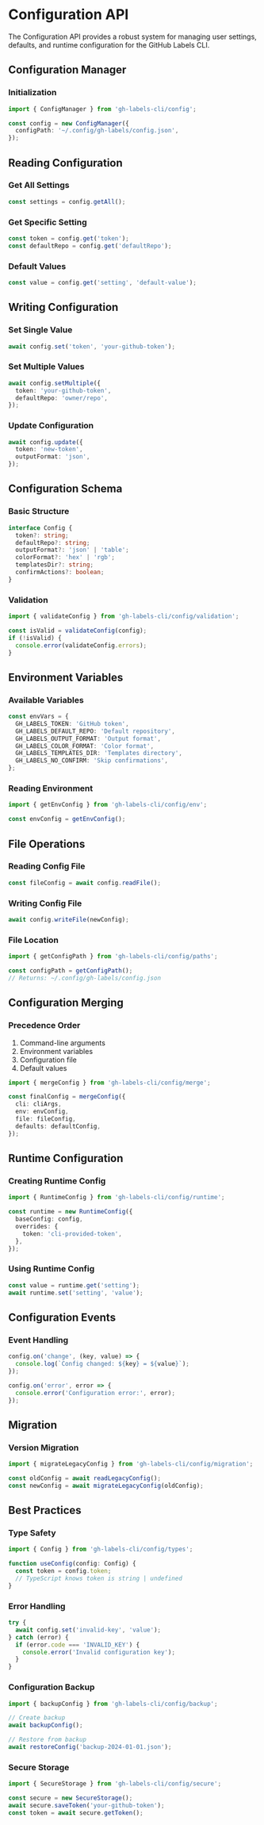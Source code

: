 # Configuration API

The Configuration API provides a robust system for managing user settings, defaults, and runtime configuration for the GitHub Labels CLI.

## Configuration Manager

### Initialization

```typescript
import { ConfigManager } from 'gh-labels-cli/config';

const config = new ConfigManager({
  configPath: '~/.config/gh-labels/config.json',
});
```

## Reading Configuration

### Get All Settings

```typescript
const settings = config.getAll();
```

### Get Specific Setting

```typescript
const token = config.get('token');
const defaultRepo = config.get('defaultRepo');
```

### Default Values

```typescript
const value = config.get('setting', 'default-value');
```

## Writing Configuration

### Set Single Value

```typescript
await config.set('token', 'your-github-token');
```

### Set Multiple Values

```typescript
await config.setMultiple({
  token: 'your-github-token',
  defaultRepo: 'owner/repo',
});
```

### Update Configuration

```typescript
await config.update({
  token: 'new-token',
  outputFormat: 'json',
});
```

## Configuration Schema

### Basic Structure

```typescript
interface Config {
  token?: string;
  defaultRepo?: string;
  outputFormat?: 'json' | 'table';
  colorFormat?: 'hex' | 'rgb';
  templatesDir?: string;
  confirmActions?: boolean;
}
```

### Validation

```typescript
import { validateConfig } from 'gh-labels-cli/config/validation';

const isValid = validateConfig(config);
if (!isValid) {
  console.error(validateConfig.errors);
}
```

## Environment Variables

### Available Variables

```typescript
const envVars = {
  GH_LABELS_TOKEN: 'GitHub token',
  GH_LABELS_DEFAULT_REPO: 'Default repository',
  GH_LABELS_OUTPUT_FORMAT: 'Output format',
  GH_LABELS_COLOR_FORMAT: 'Color format',
  GH_LABELS_TEMPLATES_DIR: 'Templates directory',
  GH_LABELS_NO_CONFIRM: 'Skip confirmations',
};
```

### Reading Environment

```typescript
import { getEnvConfig } from 'gh-labels-cli/config/env';

const envConfig = getEnvConfig();
```

## File Operations

### Reading Config File

```typescript
const fileConfig = await config.readFile();
```

### Writing Config File

```typescript
await config.writeFile(newConfig);
```

### File Location

```typescript
import { getConfigPath } from 'gh-labels-cli/config/paths';

const configPath = getConfigPath();
// Returns: ~/.config/gh-labels/config.json
```

## Configuration Merging

### Precedence Order

1. Command-line arguments
2. Environment variables
3. Configuration file
4. Default values

```typescript
import { mergeConfig } from 'gh-labels-cli/config/merge';

const finalConfig = mergeConfig({
  cli: cliArgs,
  env: envConfig,
  file: fileConfig,
  defaults: defaultConfig,
});
```

## Runtime Configuration

### Creating Runtime Config

```typescript
import { RuntimeConfig } from 'gh-labels-cli/config/runtime';

const runtime = new RuntimeConfig({
  baseConfig: config,
  overrides: {
    token: 'cli-provided-token',
  },
});
```

### Using Runtime Config

```typescript
const value = runtime.get('setting');
await runtime.set('setting', 'value');
```

## Configuration Events

### Event Handling

```typescript
config.on('change', (key, value) => {
  console.log(`Config changed: ${key} = ${value}`);
});

config.on('error', error => {
  console.error('Configuration error:', error);
});
```

## Migration

### Version Migration

```typescript
import { migrateLegacyConfig } from 'gh-labels-cli/config/migration';

const oldConfig = await readLegacyConfig();
const newConfig = await migrateLegacyConfig(oldConfig);
```

## Best Practices

### Type Safety

```typescript
import { Config } from 'gh-labels-cli/config/types';

function useConfig(config: Config) {
  const token = config.token;
  // TypeScript knows token is string | undefined
}
```

### Error Handling

```typescript
try {
  await config.set('invalid-key', 'value');
} catch (error) {
  if (error.code === 'INVALID_KEY') {
    console.error('Invalid configuration key');
  }
}
```

### Configuration Backup

```typescript
import { backupConfig } from 'gh-labels-cli/config/backup';

// Create backup
await backupConfig();

// Restore from backup
await restoreConfig('backup-2024-01-01.json');
```

### Secure Storage

```typescript
import { SecureStorage } from 'gh-labels-cli/config/secure';

const secure = new SecureStorage();
await secure.saveToken('your-github-token');
const token = await secure.getToken();
```

